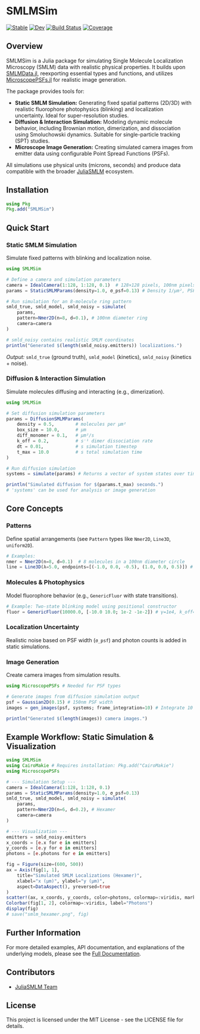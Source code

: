 # SMLMSim

[![Stable](https://img.shields.io/badge/docs-stable-blue.svg)](https://JuliaSMLM.github.io/SMLMSim.jl/stable)
[![Dev](https://img.shields.io/badge/docs-dev-blue.svg)](https://JuliaSMLM.github.io/SMLMSim.jl/dev)
[![Build Status](https://github.com/JuliaSMLM/SMLMSim.jl/workflows/CI/badge.svg)](https://github.com/JuliaSMLM/SMLMSim.jl/actions)
[![Coverage](https://codecov.io/gh/JuliaSMLM/SMLMSim.jl/branch/master/graph/badge.svg)](https://codecov.io/gh/JuliaSMLM/SMLMSim.jl)

## Overview

SMLMSim is a Julia package for simulating Single Molecule Localization Microscopy (SMLM) data with realistic physical properties. It builds upon [SMLMData.jl](https://github.com/JuliaSMLM/SMLMData.jl), reexporting essential types and functions, and utilizes [MicroscopePSFs.jl](https://github.com/JuliaSMLM/MicroscopePSFs.jl) for realistic image generation.

The package provides tools for:

-   **Static SMLM Simulation:** Generating fixed spatial patterns (2D/3D) with realistic fluorophore photophysics (blinking) and localization uncertainty. Ideal for super-resolution studies.
-   **Diffusion & Interaction Simulation:** Modeling dynamic molecule behavior, including Brownian motion, dimerization, and dissociation using Smoluchowski dynamics. Suitable for single-particle tracking (SPT) studies.
-   **Microscope Image Generation:** Creating simulated camera images from emitter data using configurable Point Spread Functions (PSFs).

All simulations use physical units (microns, seconds) and produce data compatible with the broader [JuliaSMLM](https://github.com/JuliaSMLM) ecosystem.

## Installation

```julia
using Pkg
Pkg.add("SMLMSim")
```

## Quick Start

### Static SMLM Simulation

Simulate fixed patterns with blinking and localization noise.

```julia
using SMLMSim

# Define a camera and simulation parameters
camera = IdealCamera(1:128, 1:128, 0.1)  # 128×128 pixels, 100nm pixels
params = StaticSMLMParams(density=1.0, σ_psf=0.13) # Density 1/μm², PSF 130nm

# Run simulation for an 8-molecule ring pattern
smld_true, smld_model, smld_noisy = simulate(
    params,
    pattern=Nmer2D(n=8, d=0.1), # 100nm diameter ring
    camera=camera
)

# smld_noisy contains realistic SMLM coordinates
println("Generated $(length(smld_noisy.emitters)) localizations.")
```
*Output:* `smld_true` (ground truth), `smld_model` (kinetics), `smld_noisy` (kinetics + noise).

### Diffusion & Interaction Simulation

Simulate molecules diffusing and interacting (e.g., dimerization).

```julia
using SMLMSim

# Set diffusion simulation parameters
params = DiffusionSMLMParams(
    density = 0.5,        # molecules per μm²
    box_size = 10.0,      # μm
    diff_monomer = 0.1,   # μm²/s
    k_off = 0.2,          # s⁻¹ dimer dissociation rate
    dt = 0.01,            # s simulation timestep
    t_max = 10.0          # s total simulation time
)

# Run diffusion simulation
systems = simulate(params) # Returns a vector of system states over time

println("Simulated diffusion for $(params.t_max) seconds.")
# 'systems' can be used for analysis or image generation
```

## Core Concepts

### Patterns

Define spatial arrangements (see `Pattern` types like `Nmer2D`, `Line3D`, `uniform2D`).

```julia
# Examples:
nmer = Nmer2D(n=8, d=0.1)  # 8 molecules in a 100nm diameter circle
line = Line3D(λ=5.0, endpoints=[(-1.0, 0.0, -0.5), (1.0, 0.0, 0.5)]) # 5 mols/μm
```

### Molecules & Photophysics

Model fluorophore behavior (e.g., `GenericFluor` with state transitions).

```julia
# Example: Two-state blinking model using positional constructor
fluor = GenericFluor(10000.0, [-10.0 10.0; 1e-2 -1e-2]) # γ=1e4, k_off=10, k_on=1e-2
```

### Localization Uncertainty

Realistic noise based on PSF width (`σ_psf`) and photon counts is added in static simulations.

### Image Generation

Create camera images from simulation results.

```julia
using MicroscopePSFs # Needed for PSF types

# Generate images from diffusion simulation output
psf = Gaussian2D(0.15) # 150nm PSF width
images = gen_images(psf, systems; frame_integration=10) # Integrate 10 sim steps per image frame

println("Generated $(length(images)) camera images.")
```

## Example Workflow: Static Simulation & Visualization

```julia
using SMLMSim
using CairoMakie # Requires installation: Pkg.add("CairoMakie")
using MicroscopePSFs

# --- Simulation Setup ---
camera = IdealCamera(1:128, 1:128, 0.1)
params = StaticSMLMParams(density=1.0, σ_psf=0.13)
smld_true, smld_model, smld_noisy = simulate(
    params,
    pattern=Nmer2D(n=6, d=0.2), # Hexamer
    camera=camera
)

# --- Visualization ---
emitters = smld_noisy.emitters
x_coords = [e.x for e in emitters]
y_coords = [e.y for e in emitters]
photons = [e.photons for e in emitters]

fig = Figure(size=(600, 500))
ax = Axis(fig[1, 1],
    title="Simulated SMLM Localizations (Hexamer)",
    xlabel="x (μm)", ylabel="y (μm)",
    aspect=DataAspect(), yreversed=true
)
scatter!(ax, x_coords, y_coords, color=photons, colormap=:viridis, markersize=4, alpha=0.7)
Colorbar(fig[1, 2], colormap=:viridis, label="Photons")
display(fig)
# save("smlm_hexamer.png", fig)
```

## Further Information

For more detailed examples, API documentation, and explanations of the underlying models, please see the [Full Documentation](https://JuliaSMLM.github.io/SMLMSim.jl/dev).

## Contributors

-   [JuliaSMLM Team](https://github.com/JuliaSMLM)

## License

This project is licensed under the MIT License - see the LICENSE file for details.